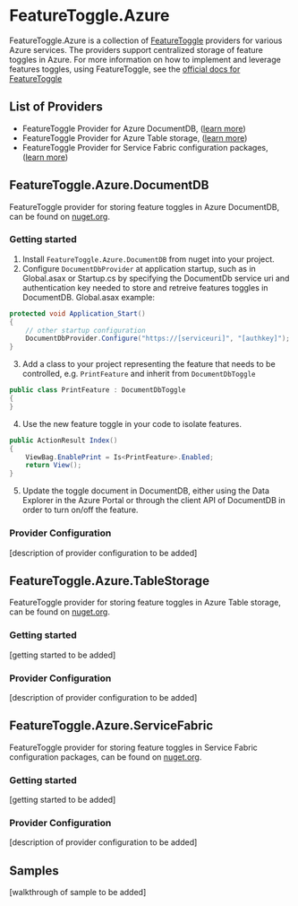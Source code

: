 # FeatureToggle.Azure
FeatureToggle.Azure is a collection of [FeatureToggle](https://github.com/jason-roberts/FeatureToggle) providers for various Azure services. The providers support centralized storage of feature toggles in Azure. For more information on how to implement and leverage features toggles, using FeatureToggle, see the [official docs for FeatureToggle](http://jason-roberts.github.io/FeatureToggle.Docs)

## List of Providers
- FeatureToggle Provider for Azure DocumentDB, ([learn more](FeatureToggle.Azure.DocumentDB))
- FeatureToggle Provider for Azure Table storage, ([learn more](FeatureToggle.Azure.TableStorage))
- FeatureToggle Provider for Service Fabric configuration packages, ([learn more](FeatureToggle.Azure.ServiceFabric))

## FeatureToggle.Azure.DocumentDB
FeatureToggle provider for storing feature toggles in Azure DocumentDB, can be found on [nuget.org](https://www.nuget.org/packages/FeatureToggle.Azure.DocumentDB/).

### Getting started
1. Install `FeatureToggle.Azure.DocumentDB` from nuget into your project.
2. Configure `DocumentDbProvider` at application startup, such as in Global.asax or Startup.cs by specifying the DocumentDb service uri and authentication key needed to store and retreive features toggles in DocumentDB. Global.asax example:
```c#
protected void Application_Start()
{
    // other startup configuration
    DocumentDbProvider.Configure("https://[serviceuri]", "[authkey]");
}
```
3. Add a class to your project representing the feature that needs to be controlled, e.g. `PrintFeature` and inherit from `DocumentDbToggle`
```c#
public class PrintFeature : DocumentDbToggle
{
}
```
4. Use the new feature toggle in your code to isolate features.
```c#
public ActionResult Index()
{
    ViewBag.EnablePrint = Is<PrintFeature>.Enabled;
    return View();
}
```
5. Update the toggle document in DocumentDB, either using the Data Explorer in the Azure Portal or through the client API of DocumentDB in order to turn on/off the feature.

### Provider Configuration 
[description of provider configuration to be added]
## FeatureToggle.Azure.TableStorage
FeatureToggle provider for storing feature toggles in Azure Table storage, can be found on [nuget.org](https://www.nuget.org/packages/FeatureToggle.Azure.TableStorage/).
### Getting started
[getting started to be added]

### Provider Configuration 
[description of provider configuration to be added]

## FeatureToggle.Azure.ServiceFabric
FeatureToggle provider for storing feature toggles in Service Fabric configuration packages, can be found on [nuget.org](https://www.nuget.org/packages/FeatureToggle.Azure.ServiceFabric/).
### Getting started
[getting started to be added]

### Provider Configuration 
[description of provider configuration to be added]

## Samples
[walkthrough of sample to be added]
